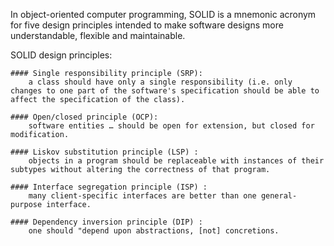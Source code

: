 In object-oriented computer programming, SOLID is a mnemonic acronym for five design principles intended to make software designs more understandable, flexible and maintainable.

SOLID design principles:

	#### Single responsibility principle (SRP):
		a class should have only a single responsibility (i.e. only changes to one part of the software's specification should be able to affect the specification of the class).
		
	#### Open/closed principle (OCP):
		software entities … should be open for extension, but closed for modification.
		
	#### Liskov substitution principle (LSP) :
		objects in a program should be replaceable with instances of their subtypes without altering the correctness of that program.
		
	#### Interface segregation principle (ISP) :
		many client-specific interfaces are better than one general-purpose interface.
		
	#### Dependency inversion principle (DIP) :
		one should "depend upon abstractions, [not] concretions.
